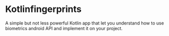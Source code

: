 # Kotlinfingerprints
A simple but not less powerful Kotlin app that let you understand how to use biometrics android API and implement it on your project.

